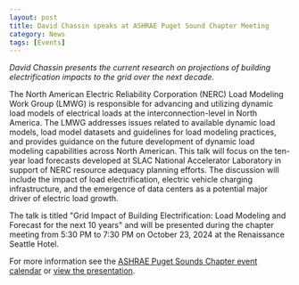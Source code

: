 ```yaml
---
layout: post
title: David Chassin speaks at ASHRAE Puget Sound Chapter Meeting
category: News
tags: [Events]
---
```


_David Chassin presents the current research on projections of building electrification impacts to the grid over the next decade._

The North American Electric Reliability Corporation (NERC) Load Modeling Work Group (LMWG) is responsible for advancing and utilizing dynamic load models of electrical loads at the interconnection-level in North America. The LMWG addresses issues related to available dynamic load models, load model datasets and guidelines for load modeling practices, and provides guidance on the future development of dynamic load modeling capabilities across North American.  This talk will focus on the ten-year load forecasts developed at SLAC National Accelerator Laboratory in support of NERC resource adequacy planning efforts. The discussion will include the impact of load electrification, electric vehicle charging infrastructure, and the emergence of data centers as a potential major driver of electric load growth.

The talk is titled "Grid Impact of Building Electrification: Load Modeling and Forecast for the next 10 years" and will be presented during the chapter meeting from 5:30 PM to 7:30 PM on October 23, 2024 at the Renaissance Seattle Hotel.

For more information see the [ASHRAE Puget Sounds Chapter event calendar](https://pugetsoundashrae.org/events/event/october-2024-chapter-meeting/) or [view the presentation](https://drive.google.com/file/d/1EXvlMglYVB41df6CWG-wasBIds-ugpH2/view).
